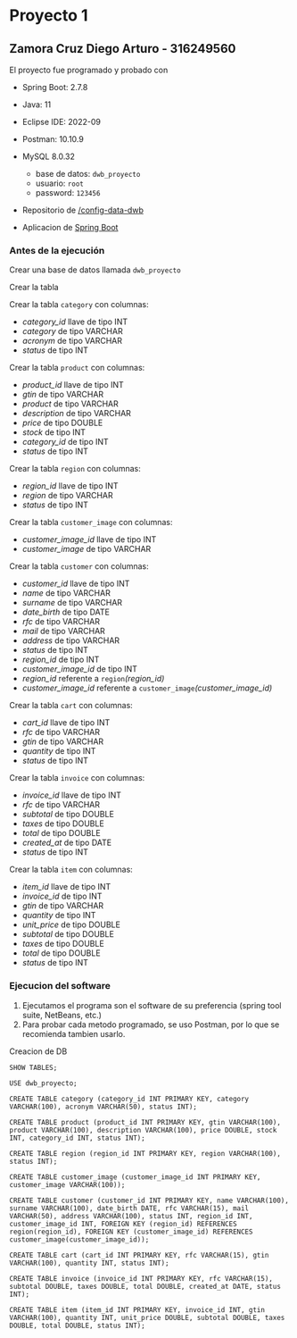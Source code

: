 # Proyecto 1

## Zamora Cruz Diego Arturo - 316249560

El proyecto fue programado y probado con

- Spring Boot: 2.7.8
- Java: 11
- Eclipse IDE: 2022-09
- Postman: 10.10.9
- MySQL 8.0.32
  * base de datos: `dwb_proyecto`
  * usuario: `root`
  * password: `123456`


- Repositorio de [/config-data-dwb](https://github.com/diegodgl10/config-data-dwb)
- Aplicacion de [Spring Boot](http://localhost:8090/applications)

### Antes de la ejecución

Crear una base de datos llamada `dwb_proyecto`

Crear la tabla

Crear la tabla `category` con columnas:
- *category_id* llave de tipo INT
- *category* de tipo VARCHAR
- *acronym* de tipo VARCHAR
- *status* de tipo INT

Crear la tabla `product` con columnas:
- *product_id* llave de tipo INT
- *gtin* de tipo VARCHAR
- *product* de tipo VARCHAR
- *description* de tipo VARCHAR
- *price* de tipo DOUBLE
- *stock* de tipo INT
- *category_id* de tipo INT
- *status* de tipo INT

Crear la tabla `region` con columnas:
- *region_id* llave de tipo INT
- *region* de tipo VARCHAR
- *status* de tipo INT

Crear la tabla `customer_image` con columnas:
- *customer_image_id* llave de tipo INT
- *customer_image* de tipo VARCHAR

Crear la tabla `customer` con columnas:
- *customer_id* llave de tipo INT
- *name* de tipo VARCHAR
- *surname* de tipo VARCHAR
- *date_birth* de tipo DATE
- *rfc* de tipo VARCHAR
- *mail* de tipo VARCHAR
- *address* de tipo VARCHAR
- *status* de tipo INT
- *region_id* de tipo INT
- *customer_image_id* de tipo INT
- *region_id* referente a `region`*(region_id)*
- *customer_image_id* referente a `customer_image`*(customer_image_id)*

Crear la tabla `cart` con columnas:
- *cart_id* llave de tipo INT
- *rfc* de tipo VARCHAR
- *gtin* de tipo VARCHAR
- *quantity* de tipo INT
- *status* de tipo INT

Crear la tabla `invoice` con columnas:
- *invoice_id* llave de tipo INT
- *rfc* de tipo VARCHAR
- *subtotal* de tipo DOUBLE
- *taxes* de tipo DOUBLE
- *total* de tipo DOUBLE
- *created_at* de tipo DATE
- *status* de tipo INT

Crear la tabla `item` con columnas:
- *item_id* llave de tipo INT
- *invoice_id* de tipo INT
- *gtin* de tipo VARCHAR
- *quantity* de tipo INT
- *unit_price* de tipo DOUBLE
- *subtotal* de tipo DOUBLE
- *taxes* de tipo DOUBLE
- *total* de tipo DOUBLE
- *status* de tipo INT


### Ejecucion del software

1. Ejecutamos el programa son el software de su preferencia (spring tool suite, NetBeans, etc.)
2. Para probar cada metodo programado, se uso Postman, por lo que se recomienda tambien usarlo.



Creacion de DB

```
SHOW TABLES;

USE dwb_proyecto;

CREATE TABLE category (category_id INT PRIMARY KEY, category VARCHAR(100), acronym VARCHAR(50), status INT);

CREATE TABLE product (product_id INT PRIMARY KEY, gtin VARCHAR(100), product VARCHAR(100), description VARCHAR(100), price DOUBLE, stock INT, category_id INT, status INT);

CREATE TABLE region (region_id INT PRIMARY KEY, region VARCHAR(100), status INT);

CREATE TABLE customer_image (customer_image_id INT PRIMARY KEY, customer_image VARCHAR(100));

CREATE TABLE customer (customer_id INT PRIMARY KEY, name VARCHAR(100), surname VARCHAR(100), date_birth DATE, rfc VARCHAR(15), mail VARCHAR(50), address VARCHAR(100), status INT, region_id INT, customer_image_id INT, FOREIGN KEY (region_id) REFERENCES region(region_id), FOREIGN KEY (customer_image_id) REFERENCES customer_image(customer_image_id));

CREATE TABLE cart (cart_id INT PRIMARY KEY, rfc VARCHAR(15), gtin VARCHAR(100), quantity INT, status INT);

CREATE TABLE invoice (invoice_id INT PRIMARY KEY, rfc VARCHAR(15), subtotal DOUBLE, taxes DOUBLE, total DOUBLE, created_at DATE, status INT);

CREATE TABLE item (item_id INT PRIMARY KEY, invoice_id INT, gtin VARCHAR(100), quantity INT, unit_price DOUBLE, subtotal DOUBLE, taxes DOUBLE, total DOUBLE, status INT);

```